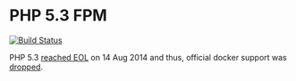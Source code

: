 # PHP 5.3 FPM

[![Build Status](https://travis-ci.org/devilbox/docker-php-fpm-5.3.svg?branch=master)](https://travis-ci.org/devilbox/docker-php-fpm-5.3)

PHP 5.3 [reached EOL](http://php.net/eol.php) on 14 Aug 2014 and thus, official docker support was [dropped](https://github.com/docker-library/php/pull/20).
